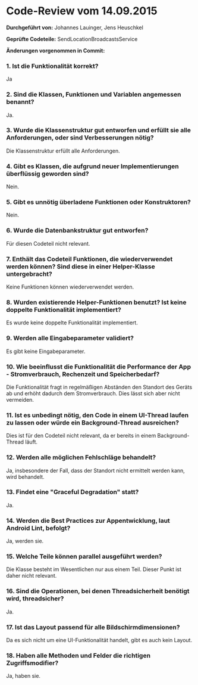 # Code-Review vom 14.09.2015

**Durchgeführt von:** Johannes Lauinger, Jens Heuschkel 

**Geprüfte Codeteile:** SendLocationBroadcastsService

**Änderungen vorgenommen in Commit:** 

### 1. Ist die Funktionalität korrekt?

Ja

### 2. Sind die Klassen, Funktionen und Variablen angemessen benannt?

Ja.

### 3. Wurde die Klassenstruktur gut entworfen und erfüllt sie alle Anforderungen, oder sind Verbesserungen nötig?

Die Klassenstruktur erfüllt alle Anforderungen.

### 4. Gibt es Klassen, die aufgrund neuer Implementierungen überflüssig geworden sind?

Nein.

### 5. Gibt es unnötig überladene Funktionen oder Konstruktoren?

Nein.

### 6. Wurde die Datenbankstruktur gut entworfen?

Für diesen Codeteil nicht relevant.

### 7. Enthält das Codeteil Funktionen, die wiederverwendet werden können? Sind diese in einer Helper-Klasse untergebracht?

Keine Funktionen können wiederverwendet werden.

### 8. Wurden existierende Helper-Funktionen benutzt? Ist keine doppelte Funktionalität implementiert?

Es wurde keine doppelte Funktionalität implementiert.

### 9. Werden alle Eingabeparameter validiert?

Es gibt keine Eingabeparameter.

### 10. Wie beeinflusst die Funktionalität die Performance der App - Stromverbrauch, Rechenzeit und Speicherbedarf?

Die Funktionalität fragt in regelmäßigen Abständen den Standort des Geräts ab und erhöht dadurch dem Stromverbrauch. Dies lässt sich aber nicht vermeiden.

### 11. Ist es unbedingt nötig, den Code in einem UI-Thread laufen zu lassen oder würde ein Background-Thread ausreichen?

Dies ist für den Codeteil nicht relevant, da er bereits in einem Background-Thread läuft.

### 12. Werden alle möglichen Fehlschläge behandelt?

Ja, insbesondere der Fall, dass der Standort nicht ermittelt werden kann, wird behandelt.

### 13. Findet eine "Graceful Degradation" statt?

Ja.

### 14. Werden die Best Practices zur Appentwicklung, laut Android Lint, befolgt?

Ja, werden sie.

### 15. Welche Teile können parallel ausgeführt werden?

Die Klasse besteht im Wesentlichen nur aus einem Teil. Dieser Punkt ist daher nicht relevant.

### 16. Sind die Operationen, bei denen Threadsicherheit benötigt wird, threadsicher?

Ja.

### 17. Ist das Layout passend für alle Bildschirmdimensionen?

Da es sich nicht um eine UI-Funktionalität handelt, gibt es auch kein Layout.

### 18. Haben alle Methoden und Felder die richtigen Zugriffsmodifier?

Ja, haben sie.
